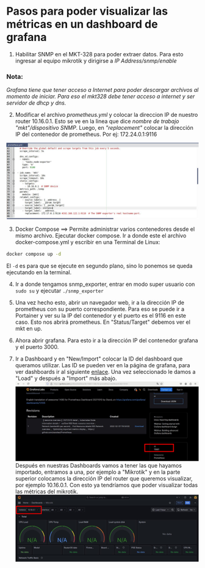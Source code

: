 # Pasos para poder visualizar las métricas en un dashboard de grafana

1. Habilitar SNMP en el MKT-328 para poder extraer datos. Para esto ingresar al equipo mikrotik y dirigirse a 
*IP Address/snmp/enable*

### Nota:
*Grafana tiene que tener acceso a Internet para poder descargar archivos al momento de iniciar.*
*Para eso el mkt328 debe tener acceso a internet y ser servidor de dhcp y dns.*

2. Modificar el archivo _prometheus.yml_ y colocar la direccion IP de nuestro router 10.16.0.1. Esto se ve en la linea que dice
 _nombre de trabajo "mkt"/dispositivo SNMP_. Luego, en _"replacement"_ colocar la dirección IP del contenedor de prometheus. Por ej: 172.24.0.1:9116

![ejemplo](img/prometheus.jpg)

3. Docker Compose ==> Permite administrar varios contenedores desde el mismo archivo.
Ejecutar docker compose. Ir a donde este el archivo docker-compose.yml y escribir en una Terminal de Linux:
```bash
docker compose up -d 
```
El `-d` es para que se ejecute en segundo plano, sino lo ponemos se queda ejecutando en la terminal.

4. Ir a donde tengamos snmp_exporter, entrar en modo super usuario con `sudo su` y ejecutar `./snmp_exporter`

5. Una vez hecho esto, abrir un navegador web, ir a la dirección IP de prometheus con su puerto correspondiente. Para eso se puede ir a Portainer y ver su la IP del contenedor 
y el puerto es el 9116 en este caso. Esto nos abrirá prometheus. En "Status/Target" debemos ver el mkt en up.

6. Ahora abrir grafana. Para esto ir a la dirección IP del contenedor grafana y el puerto 3000.

7. Ir a Dashboard y en "New/Import" colocar la ID del dashboard que queramos utilizar.
Las ID se pueden ver en la página de grafana, para ver dashboards ir al siguiente [enlace](https://grafana.com/grafana/dashboards/?search=prometheus).
Una vez seleccionado le damos a "Load" y después a "Import" más abajo.
![dashboard import](img/dashboard.jpg)
Después en nuestras Dashboards vamos a tener las que hayamos importado, entramos a una, por ejemplo a "Mikrotik" y en la parte superior colocamos la 
dirección IP del router que queremos visualizar, por ejemplo 10.16.0.1. Con esto ya tendríamos que poder visualizar todas las métricas del mikrotik.
![dashboard del mkt en la 10.6.0.1](img/grafana.jpg)

